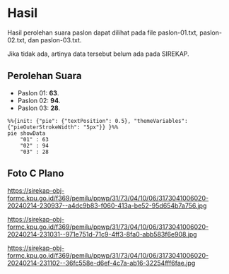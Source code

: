# Hasil

Hasil perolehan suara paslon dapat dilihat pada file paslon-01.txt, paslon-02.txt, dan paslon-03.txt.

Jika tidak ada, artinya data tersebut belum ada pada SIREKAP.

## Perolehan Suara

 * Paslon 01: **63**.
 * Paslon 02: **94**.
 * Paslon 03: **28**.

```mermaid
%%{init: {"pie": {"textPosition": 0.5}, "themeVariables": {"pieOuterStrokeWidth": "5px"}} }%%
pie showData
    "01" : 63
    "02" : 94
    "03" : 28
```
## Foto C Plano

https://sirekap-obj-formc.kpu.go.id/f369/pemilu/ppwp/31/73/04/10/06/3173041006020-20240214-230937--a4dc9b83-f060-413a-be52-95d654b7a756.jpg

https://sirekap-obj-formc.kpu.go.id/f369/pemilu/ppwp/31/73/04/10/06/3173041006020-20240214-231031--971e751d-71c9-4ff3-8fa0-abb583f6e908.jpg

https://sirekap-obj-formc.kpu.go.id/f369/pemilu/ppwp/31/73/04/10/06/3173041006020-20240214-231102--36fc558e-d6ef-4c7a-ab16-32254fff6fae.jpg
